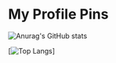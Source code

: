 # My Profile Pins

![Anurag's GitHub stats](https://github-readme-stats.vercel.app/api?username=budiharyonoo&show_icons=true&theme=radical)

[![Top Langs](https://github-readme-stats.vercel.app/api/top-langs/?username=budiharyonoo&langs_count=8)]
